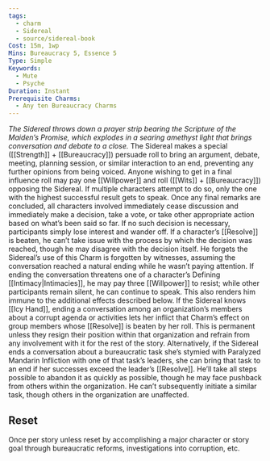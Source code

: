 ```yaml
---
tags:
  - charm
  - Sidereal
  - source/sidereal-book
Cost: 15m, 1wp
Mins: Bureaucracy 5, Essence 5
Type: Simple
Keywords:
  - Mute
  - Psyche
Duration: Instant
Prerequisite Charms:
  - Any ten Bureaucracy Charms
---
```

*The Sidereal throws down a prayer strip bearing the Scripture of the Maiden’s Promise, which explodes in a searing amethyst light that brings conversation and debate to a close.*
The Sidereal makes a special ([[Strength]] + [[Bureaucracy]]) persuade roll to bring an argument, debate, meeting, planning session, or similar interaction to an end, preventing any further opinions from being voiced. Anyone wishing to get in a final influence roll may pay one [[Willpower]] and roll ([[Wits]] + [[Bureaucracy]]) opposing the Sidereal. If multiple characters attempt to do so, only the one with the highest successful result gets to speak. Once any final remarks are concluded, all characters involved immediately cease discussion and immediately make a decision, take a vote, or take other appropriate action based on what’s been said so far. If no such decision is necessary, participants simply lose interest and wander off. If a character’s [[Resolve]] is beaten, he can’t take issue with the process by which the decision was reached, though he may disagree with the decision itself. He forgets the Sidereal’s use of this Charm is forgotten by witnesses, assuming the conversation reached a natural ending while he wasn’t paying attention. If ending the conversation threatens one of a character’s Defining [[Intimacy|Intimacies]], he may pay three [[Willpower]] to resist; while other participants remain silent, he can continue to speak. This also renders him immune to the additional effects described below. If the Sidereal knows [[Icy Hand]], ending a conversation among an organization’s members about a corrupt agenda or activities lets her inflict that Charm’s effect on group members whose [[Resolve]] is beaten by her roll. This is permanent unless they resign their position within that organization and refrain from any involvement with it for the rest of the story. Alternatively, if the Sidereal ends a conversation about a bureaucratic task she’s stymied with Paralyzed Mandarin Infliction with one of that task’s leaders, she can bring that task to an end if her successes exceed the leader’s [[Resolve]]. He’ll take all steps possible to abandon it as quickly as possible, though he may face pushback from others within the organization. He can’t subsequently initiate a similar task, though others in the organization are unaffected. 
## Reset
Once per story unless reset by accomplishing a major character or story goal through bureaucratic reforms, investigations into corruption, etc.